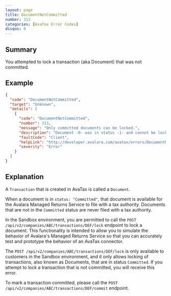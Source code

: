 ```yaml
---
layout: page
title: DocumentNotCommitted
number: 313
categories: [AvaTax Error Codes]
disqus: 0
---
```


## Summary

You attempted to lock a transaction (aka Document) that was not committed.

## Example

```json
{
  "code": "DocumentNotCommitted",
  "target": "Unknown",
  "details": [
    {
      "code": "DocumentNotCommitted",
      "number": 313,
      "message": "Only committed documents can be locked.",
      "description": "Document -0- was in status -1- and cannot be locked.",
      "faultCode": "Client",
      "helpLink": "http://developer.avalara.com/avatax/errors/DocumentNotCommitted",
      "severity": "Error"
    }
  ]
}
```

## Explanation

A `Transaction` that is created in AvaTax is called a `Document`.

When a document is in `status: "Committed"`, that document is available for the Avalara Managed Returns Service to file with a tax authority.  Documents that are not in the `Committed` status are never filed with a tax authority.

In the Sandbox environment, you are permitted to call the `POST /api/v2/companies/ABC/transactions/DEF/lock` endpoint to lock a document.  This functionality is intended to allow you to simulate the behavior of Avalara's Managed Returns Service so that you can accurately test and prototype the behavior of an AvaTax connector.

The `POST /api/v2/companies/ABC/transactions/DEF/lock` is only available to customers in the Sandbox environment, and it only allows locking of transactions, also known as Documents, that are in status `Committed`.  If you attempt to lock a transaction that is not committed, you will receive this error.

To mark a transaction committed, please call the `POST /api/v2/companies/ABC/transactions/DEF/commit` endpoint.
